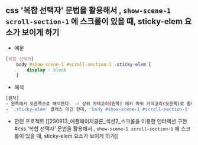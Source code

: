 ## css '복합 선택자' 문법을 활용해서 , `show-scene-1 scroll-section-1` 에 스크롤이 있을 때, sticky-elem 요소가 보이게 하기 
- 예문
``` css
[복합 선택자]
	body #show-scene-1 #scroll-section-1 .sticky-elem {
		display : block
	}
```

- 해석 
``` bash
[원칙]
- 왼쪽에서 오른쪽으로 해석한다. -> 상위 카테고리(왼쪽) 에서 하위 카테고리(오른쪽)로 좁아진다. 
- '.sticky-elem' 클래스 이긴 한데, 'body #show-scene-1 #scroll-section-1' 이러한 상위 카테고리에 속한! 클래스를 특정하는 것 임. 
```

- 관련 프로젝트 
[[230913_애플페이지클론_섹션2_스크롤을 이용한 인터렉션 구현#css '복합 선택자' 문법을 활용해서 , `show-scene-1 scroll-section-1` 에 스크롤이 있을 때, sticky-elem 요소가 보이게 하기]]
